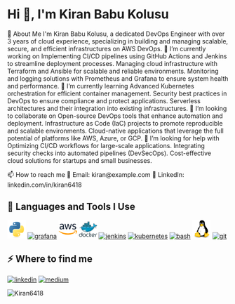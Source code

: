 <h1>Hi 👋, I'm Kiran Babu Kolusu</h1>
<p>🚀 About Me I'm Kiran Babu Kolusu, a dedicated DevOps Engineer with over 3 years of cloud experience, specializing in building and managing scalable, secure, and efficient infrastructures on AWS DevOps. 
🔭 I’m currently working on Implementing CI/CD pipelines using GitHub Actions and Jenkins to streamline deployment processes.  Managing cloud infrastructure with Terraform and Ansible for scalable and reliable environments. Monitoring and logging solutions with Prometheus and Grafana to ensure system health and performance. 
🌱 I’m currently learning Advanced Kubernetes orchestration for efficient container management. Security best practices in DevOps to ensure compliance and protect applications. Serverless architectures and their integration into existing infrastructures. 
👯 I’m looking to collaborate on Open-source DevOps tools that enhance automation and deployment. Infrastructure as Code (IaC) projects to promote reproducible and scalable environments.  Cloud-native applications that leverage the full potential of platforms like AWS, Azure, or GCP. 
🤔 I’m looking for help with Optimizing CI/CD workflows for large-scale applications.  Integrating security checks into automated pipelines (DevSecOps).  Cost-effective cloud solutions for startups and small businesses. </p>
<p1>📫 How to reach me</p1>
<p2>📧 Email: kiran@example.com</p2>
<p3>💼 LinkedIn: linkedin.com/in/kiran6418</p3>


<h2>🚀 Languages and Tools I Use</h2>
<p><a target="_blank" href="https://raw.githubusercontent.com/devicons/devicon/master/icons/python/python-original.svg" style="display: inline-block;"><img src="https://raw.githubusercontent.com/devicons/devicon/master/icons/python/python-original.svg" alt="python" width="42" height="42" /></a>
<a target="_blank" href="https://www.vectorlogo.zone/logos/grafana/grafana-icon.svg" style="display: inline-block;"><img src="https://www.vectorlogo.zone/logos/grafana/grafana-icon.svg" alt="grafana" width="42" height="42" /></a>
<a target="_blank" href="https://raw.githubusercontent.com/devicons/devicon/master/icons/amazonwebservices/amazonwebservices-original-wordmark.svg" style="display: inline-block;"><img src="https://raw.githubusercontent.com/devicons/devicon/master/icons/amazonwebservices/amazonwebservices-original-wordmark.svg" alt="aws" width="42" height="42" /></a>
<a target="_blank" href="https://raw.githubusercontent.com/devicons/devicon/master/icons/docker/docker-original-wordmark.svg" style="display: inline-block;"><img src="https://raw.githubusercontent.com/devicons/devicon/master/icons/docker/docker-original-wordmark.svg" alt="docker" width="42" height="42" /></a>
<a target="_blank" href="https://www.vectorlogo.zone/logos/jenkins/jenkins-icon.svg" style="display: inline-block;"><img src="https://www.vectorlogo.zone/logos/jenkins/jenkins-icon.svg" alt="jenkins" width="42" height="42" /></a>
<a target="_blank" href="https://www.vectorlogo.zone/logos/kubernetes/kubernetes-icon.svg" style="display: inline-block;"><img src="https://www.vectorlogo.zone/logos/kubernetes/kubernetes-icon.svg" alt="kubernetes" width="42" height="42" /></a>
<a target="_blank" href="https://www.vectorlogo.zone/logos/gnu_bash/gnu_bash-icon.svg" style="display: inline-block;"><img src="https://www.vectorlogo.zone/logos/gnu_bash/gnu_bash-icon.svg" alt="bash" width="42" height="42" /></a>
<a target="_blank" href="https://raw.githubusercontent.com/devicons/devicon/master/icons/linux/linux-original.svg" style="display: inline-block;"><img src="https://raw.githubusercontent.com/devicons/devicon/master/icons/linux/linux-original.svg" alt="linux" width="42" height="42" /></a>
<a target="_blank" href="https://www.vectorlogo.zone/logos/git-scm/git-scm-icon.svg" style="display: inline-block;"><img src="https://www.vectorlogo.zone/logos/git-scm/git-scm-icon.svg" alt="git" width="42" height="42" /></a></p>
<h2>⚡️ Where to find me</h2>
<p><a target="_blank" href="https://www.linkedin.com/in/https://www.linkedin.com/in/kiran-babu-kolusu-253aab264" style="display: inline-block;"><img src="https://img.shields.io/badge/linkedin-logo?style=for-the-badge&logo=linkedin&logoColor=white&color=%230a77b6" alt="linkedin" /></a>
<a target="_blank" href="undefinedhttps://medium.com/@kiranbabukolusu" style="display: inline-block;"><img src="https://img.shields.io/badge/medium-logo?style=for-the-badge&logo=medium&logoColor=white&color=black" alt="medium" /></a></p>
<p><img src="https://github-readme-stats.vercel.app/api/top-langs?username=Kiran6418&show_icons=true&locale=en&layout=compact" alt="Kiran6418" /></p>
